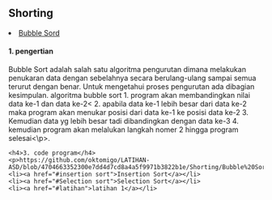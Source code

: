 <html>
<head>
    <h2>Shorting</h2>
</head>
<body>
    <li><a href="#Bubble Sort">Bubble Sord</a></li>
    <h4>1. pengertian</h4>
    <p>Bubble Sort adalah salah satu algoritma pengurutan dimana melakukan penukaran data dengan sebelahnya secara berulang-ulang sampai semua terurut dengan benar. Untuk             mengetahui proses pengurutan ada dibagian kesimpulan.
    algoritma bubble sort
    1. program akan membandingkan nilai data ke-1 dan data ke-2<
    2. apabila data ke-1 lebih besar dari data ke-2 maka program akan menukar posisi dari data ke-1 ke posisi data ke-2
    3. Kemudian data yg lebih besar tadi dibandingkan dengan data ke-3
    4. kemudian program akan melalukan langkah nomer 2 hingga program selesai<\p>.

    <h4>3. code program</h4>
    <p>https://github.com/oktomigo/LATIHAN-ASD/blob/4704663352300e7dd4d7cd8a4a5f9971b3822b1e/Shorting/Bubble%20Sort.c</p>
    <li><a href="#insertion sort">Insertion Sort</a></li>
    <li><a href="#Selection sort">Selection Sort</a></li>
    <li><a href="#latihan">latihan 1</a></li>    
</body>
</html>
